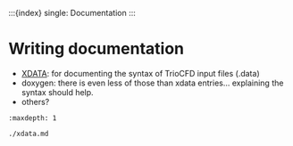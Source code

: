 :::{index} single: Documentation
:::
# Writing documentation


* [XDATA](./xdata.md): for documenting the syntax of TrioCFD input files (.data)
* doxygen: there is even less of those than xdata entries... explaining the syntax should help.
* others?

```{toctree}
:maxdepth: 1

./xdata.md
```